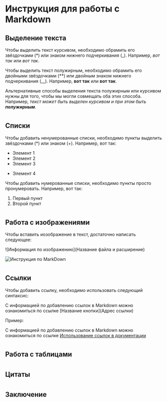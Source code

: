 # Инструкция для работы с Markdown

## Выделение текста

Чтобы выделить текст курсивом, необходимо обрамить его звёздочками (*) или знаком нижнего подчеркивания (_). Например, *вот так* или _вот так_.

Чтобы выделить текст полужирным, необходимо обрамить его двойными звёздочками (**) или двойным знаком нижнего подчеркивания (__). Например, **вот так** или __вот так__.

Альтернативные способы выделения текста полужирным или курсивом нужны для того, чтобы мы могли совмещать оба этих способа. Например, _текст может быть выделен курсивом и при этом быть **полужирным**_.
#
## Списки

Чтобы добавить ненумерованные списки, необходимо пункты выделить звёздочками (*) или знаком (+). Например, вот так:
* Элемент 1
* Элемент 2
* Элемент 3
+ Элемент 4

Чтобы добавить нумерованные списки, необходимо пункты просто пронумеровать. Например, вот так:
1. Первый пункт
2. Второй пункт
#
## Работа с изображениями

Чтобы вставить иозображение в текст, достаточно написать следующее:

![Информация по изображению](Название файла и расширение)

![Инструкция по MarkDown](Manual.jpg)
#
## Ссылки
Чтобы добавить ссылку, необходимо использовать следующий синтаксис:

C информацией по добавлению ссылок в Markdown можно ознакомиться по ссылке [Название кнопки](Адрес ссылки)

Пример:

C информацией по добавлению ссылок в Markdown можно ознакомиться по ссылке [Использование ссылок в документации](https://learn.microsoft.com/ru-ru/contribute/how-to-write-links)
#
## Работа с таблицами

#
## Цитаты

#
## Заключение